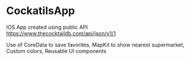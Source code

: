 # CockatilsApp
IOS App created using public API https://www.thecocktaildb.com/api/json/v1/1

Use of CoreData to save favorites, MapKit to show nearest supermarket, Custom colors, Reusable UI components
